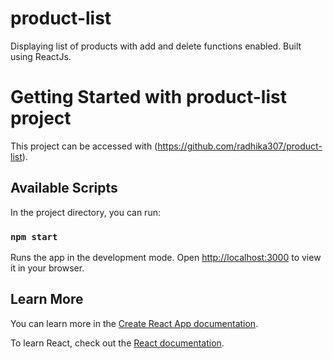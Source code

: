 # product-list

Displaying list of products with add and delete functions enabled. Built using ReactJs.

# Getting Started with product-list project

This project can be accessed with (https://github.com/radhika307/product-list).

## Available Scripts

In the project directory, you can run:

### `npm start`

Runs the app in the development mode.
Open [http://localhost:3000](http://localhost:3000) to view it in your browser.

## Learn More

You can learn more in the [Create React App documentation](https://facebook.github.io/create-react-app/docs/getting-started).

To learn React, check out the [React documentation](https://reactjs.org/).
